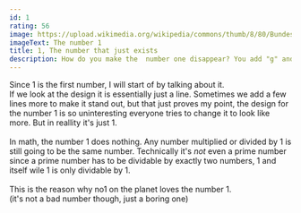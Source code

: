 ```yaml
---
id: 1
rating: 56
image: https://upload.wikimedia.org/wikipedia/commons/thumb/8/80/Bundesstra%C3%9Fe_1_number.svg/1200px-Bundesstra%C3%9Fe_1_number.svg.png
imageText: The number 1
title: 1, The number that just exists
description: How do you make the  number one disappear? You add "g" and it's gone.
---
```


Since 1 is the first number, I will start of by talking about it.
\
If we look at the design it is essentially just a line. Sometimes we add a few lines more to make it stand out, but that just proves my point, the design for the number 1 is so uninteresting everyone tries to change it to look like more. But in reallity it's just 1.
\
\
In math, the number 1 does nothing. Any number multiplied or divided by 1 is still going to be the same number. Technically it's <em>not</em> even a prime number since a prime number has to be dividable by exactly two numbers, 1 and itself wile 1 is only dividable by 1.
\
\
This is the reason why no1 on the planet loves the number 1.
\
(it's not a bad number though, just a boring one)